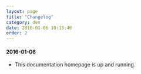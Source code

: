```yaml
---
layout: page
title: "Changelog"
category: dev
date: 2016-01-06 10:13:40
order: 2
---
```

#### 2016-01-06
* This documentation homepage is up and running.
